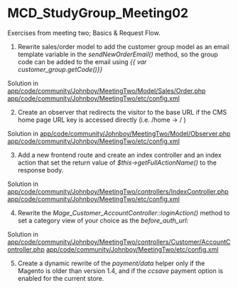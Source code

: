 MCD_StudyGroup_Meeting02
========================

Exercises from meeting two; Basics &amp; Request Flow.

1. Rewrite sales/order model to add the customer group model as an email template variable in the *sendNewOrderEmail()* method, so the group code can be added to the email using *{{ var customer_group.getCode()}}*

Solution in 
[app/code/community/Johnboy/MeetingTwo/Model/Sales/Order.php](https://github.com/johnboy-leeds/MCD_StudyGroup_Meeting02/blob/master/app/code/community/Johnboy/MeetingTwo/Model/Sales/Order.php)
[app/code/community/Johnboy/MeetingTwo/etc/config.xml](https://github.com/johnboy-leeds/MCD_StudyGroup_Meeting02/blob/master/app/code/community/Johnboy/MeetingTwo/etc/config.xml)

2. Create an observer that redirects the visitor to the base URL if the CMS home page URL key is accessed directly (i.e. /home -> / )

Solution in 
[app/code/community/Johnboy/MeetingTwo/Model/Observer.php](https://github.com/johnboy-leeds/MCD_StudyGroup_Meeting02/blob/master/app/code/community/Johnboy/MeetingTwo/Model/Observer.php)
[app/code/community/Johnboy/MeetingTwo/etc/config.xml](https://github.com/johnboy-leeds/MCD_StudyGroup_Meeting02/blob/master/app/code/community/Johnboy/MeetingTwo/etc/config.xml)

3. Add a new frontend route and create an index controller and an index action that set the return value of *$this->getFullActionName()* to the response body.

Solution in 
[app/code/community/Johnboy/MeetingTwo/controllers/IndexController.php](https://github.com/johnboy-leeds/MCD_StudyGroup_Meeting02/blob/master/app/code/community/Johnboy/MeetingTwo/controllers/IndexController.php)
[app/code/community/Johnboy/MeetingTwo/etc/config.xml](https://github.com/johnboy-leeds/MCD_StudyGroup_Meeting02/blob/master/app/code/community/Johnboy/MeetingTwo/etc/config.xml)

4. Rewrite the *Mage_Customer_AccountController::loginAction()* method to set a category view of your choice as the *before_auth_url*:

Solution in 
[app/code/community/Johnboy/MeetingTwo/controllers/Customer/AccountController.php](https://github.com/johnboy-leeds/MCD_StudyGroup_Meeting02/blob/master/app/code/community/Johnboy/MeetingTwo/controllers/Customer/AccountController.php)
[app/code/community/Johnboy/MeetingTwo/etc/config.xml](https://github.com/johnboy-leeds/MCD_StudyGroup_Meeting02/blob/master/app/code/community/Johnboy/MeetingTwo/etc/config.xml)

5. Create a dynamic rewrite of the *payment/data* helper only if the Magento is older than version 1.4, and if the *ccsave* payment option is enabled for the current store.